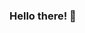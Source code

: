 ### Hello there! 👋

<p align="center">
  <src="https://github-readme-stats.vercel.app/api/top-langs/username=RadonCoding&layout=compact&show_icons=true&title_color=fff&icon_color=79ff97&text_color=9f9f9f&bg_color=151515" />
  <src="https://github-readme-stats.vercel.app/api?username=RadonCoding&show_icons=true&include_all_commits=true&show_icons=true&title_color=fff&icon_color=79ff97&text_color=9f9f9f&bg_color=151515"/>
<p>
